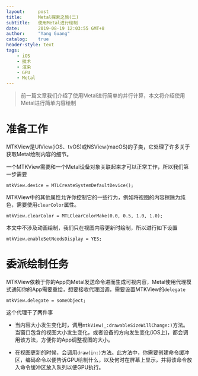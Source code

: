 ```yaml
---
layout:     post
title:      Metal探索之旅(二)
subtitle:   使用Metal进行绘制
date:       2019-08-19 12:03:55 GMT+8
author:     "Yang Guang"
catalog:    true
header-style: text
tags:
    - iOS
    - 技术
    - 渲染
    - GPU
    - Metal
---
```


>前一篇文章我们介绍了使用Metal进行简单的并行计算，本文将介绍使用Metal进行简单内容绘制

# 准备工作

MTKView是UIView(iOS、tvOS)或NSView(macOS)的子类，它处理了许多关于获取Metal绘制内容的细节。

一个MTKView需要和一个Metal设备对象关联起来才可以正常工作，所以我们第一步需要

```objc
mtkView.device = MTLCreateSystemDefaultDevice();
```

MTKView中的其他属性允许你控制它的一些行为，例如将视图的内容擦除为纯色，需要使用`clearColor`属性。

```objc
mtkView.clearColor = MTLClearColorMake(0.0, 0.5, 1.0, 1.0);
```

本文中不涉及动画绘制，我们只在视图内容更新时绘制，所以进行如下设置

```objc
mtkView.enableSetNeedsDisplay = YES;
```

# 委派绘制任务

MTKView依赖于你的App向Metal发送命令进而生成可视内容，Metal使用代理模式通知你的App需要重绘，想要接收代理回调，需要设置MTKView的`delegate`

```objc
mtkView.delegate = someObject;
```

这个代理干了两件事

* 当内容大小发生变化时，调用`mtkView(_:drawableSizeWillChange:)`方法。当窗口包含的视图大小发生变化，或者设备的方向发生变化(iOS上)，都会调用该方法，方便你的App调整视图的大小。

* 在视图更新的时候，会调用`draw(in:)`方法。此方法中，你需要创建命令缓冲区，编码命令以便告诉GPU绘制什么，以及何时在屏幕上显示，并将该命令放入命令缓冲区放入队列以便GPU执行。

